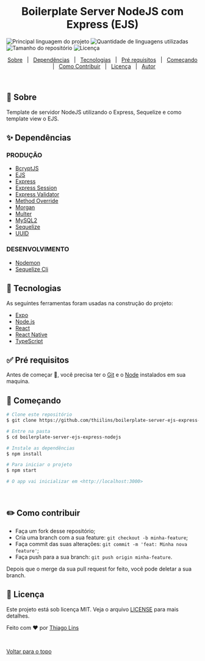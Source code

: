 <div align="center" id="top"> 
  <!-- <img src="./.github/app.gif" alt="Boilerplate Server Ejs Express Nodejs" /> -->

&#xa0;

  <!-- <a href="https://boilerplateserverejsexpressnodejs.netlify.com">Demo</a> -->
</div>

<h1 align="center">Boilerplate Server NodeJS com Express (EJS)</h1>

<p align="center">

![Principal linguagem do projeto](https://img.shields.io/github/languages/top/thiilins/boilerplate-server-ejs-express-nodejs?style=for-the-badge) ![Quantidade de linguagens utilizadas](https://img.shields.io/github/languages/count/thiilins/boilerplate-server-ejs-express-nodejs?style=for-the-badge)
![Tamanho do repositório](https://img.shields.io/github/repo-size/thiilins/boilerplate-server-ejs-express-nodejs?style=for-the-badge)
![Licença](https://img.shields.io/github/license/thiilins/boilerplate-server-ejs-express-nodejs?style=for-the-badge&color)

  <!-- <img alt="Github issues" src="https://img.shields.io/github/issues/thiilins/boilerplate-server-ejs-express-nodejs?color=56BEB8" /> -->

  <!-- <img alt="Github forks" src="https://img.shields.io/github/forks/thiilins/boilerplate-server-ejs-express-nodejs?color=56BEB8" /> -->

  <!-- <img alt="Github stars" src="https://img.shields.io/github/stars/thiilins/boilerplate-server-ejs-express-nodejs?color=56BEB8" /> -->
</p>

<!-- Status -->

<!-- <h4 align="center">
	🚧  Boilerplate Server Ejs Express Nodejs 🚀 Em construção...  🚧
</h4>

<hr> -->

<p align="center">
  <a href="#dart-sobre">Sobre</a> &#xa0; | &#xa0; 
  <a href="#sparkles-dependências">Dependências</a> &#xa0; | &#xa0;
  <a href="#rocket-tecnologias">Tecnologias</a> &#xa0; | &#xa0;
  <a href="#white_check_mark-pré-requesitos">Pré requisitos</a> &#xa0; | &#xa0;
  <a href="#checkered_flag-começando">Começando</a> &#xa0; | &#xa0;
  <a href="#pencil-como-contribuir">Como Contribuir</a> &#xa0;  | &#xa0;
  <a href="#memo-licença">Licença</a> &#xa0; | &#xa0;
  <a href="https://github.com/thiilins" target="_blank">Autor</a>
</p>

<br>

## :dart: Sobre

Template de servidor NodeJS utilizando o Express, Sequelize e como template view o EJS.

## :sparkles: Dependências

### PRODUÇÃO

- [BcryptJS](https://www.npmjs.com/package/bcryptjs)
- [EJS](https://www.npmjs.com/package/ejs)
- [Express](https://www.npmjs.com/package/express)
- [Express Session](https://www.npmjs.com/package/express-session)
- [Express Validator](https://www.npmjs.com/package/express-validator)
- [Method Override](https://www.npmjs.com/package/method-override)
- [Morgan](https://www.npmjs.com/package/morgan)
- [Multer](https://www.npmjs.com/package/multer)
- [MySQL2](https://www.npmjs.com/package/mysql2)
- [Sequelize](https://www.npmjs.com/package/sequelize)
- [UUID](https://www.npmjs.com/package/uuid)

### DESENVOLVIMENTO

- [Nodemon](https://www.npmjs.com/package/nodemon)
- [Sequelize Cli](https://www.npmjs.com/package/sequelize-cli)

## :rocket: Tecnologias

As seguintes ferramentas foram usadas na construção do projeto:

- [Expo](https://expo.io/)
- [Node.js](https://nodejs.org/en/)
- [React](https://pt-br.reactjs.org/)
- [React Native](https://reactnative.dev/)
- [TypeScript](https://www.typescriptlang.org/)

## :white_check_mark: Pré requisitos

Antes de começar :checkered_flag:, você precisa ter o [Git](https://git-scm.com) e o [Node](https://nodejs.org/en/) instalados em sua maquina.

## :checkered_flag: Começando

```bash
# Clone este repositório
$ git clone https://github.com/thiilins/boilerplate-server-ejs-express-nodejs

# Entre na pasta
$ cd boilerplate-server-ejs-express-nodejs

# Instale as dependências
$ npm install

# Para iniciar o projeto
$ npm start

# O app vai inicializar em <http://localhost:3000>
```

&#xa0;

## :pencil2: Como contribuir

- Faça um fork desse repositório;
- Cria uma branch com a sua feature: `git checkout -b minha-feature`;
- Faça commit das suas alterações: `git commit -m 'feat: Minha nova feature'`;
- Faça push para a sua branch: `git push origin minha-feature`.

Depois que o merge da sua pull request for feito, você pode deletar a sua branch.

## :memo: Licença

Este projeto está sob licença MIT. Veja o arquivo [LICENSE](LICENSE.md) para mais detalhes.

Feito com :heart: por <a href="https://github.com/thiilins" target="_blank">Thiago Lins</a>

&#xa0;

<a href="#top">Voltar para o topo</a>
